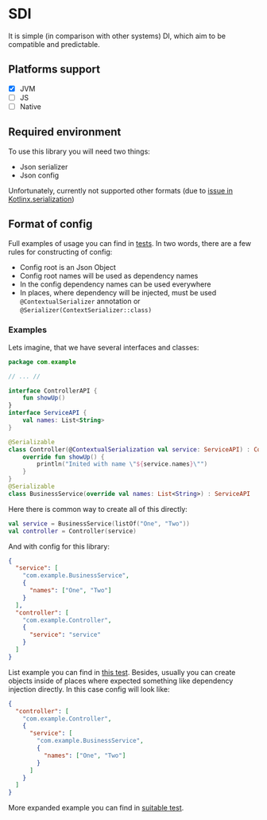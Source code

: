 # SDI

It is simple (in comparison with other systems) DI, which aim to be compatible and predictable.

## Platforms support

* [x] JVM
* [ ] JS
* [ ] Native

## Required environment

To use this library you will need two things:

* Json serializer
* Json config

Unfortunately, currently not supported other formats (due to
[issue in Kotlinx.serialization](https://github.com/Kotlin/kotlinx.serialization/issues/615))

## Format of config

Full examples of usage you can find in [tests](src/commonTest/kotlin/com/insanusmokrassar/sdi). In two words, there are
a few rules for constructing of config:

* Config root is an Json Object
* Config root names will be used as dependency names
* In the config dependency names can be used everywhere
* In places, where dependency will be injected, must be used `@ContextualSerializer` annotation or `@Serializer(ContextSerializer::class)`

### Examples

Lets imagine, that we have several interfaces and classes:

```kotlin
package com.example

// ... //

interface ControllerAPI {
    fun showUp()
}
interface ServiceAPI {
    val names: List<String>
}

@Serializable
class Controller(@ContextualSerialization val service: ServiceAPI) : ControllerAPI {
    override fun showUp() {
        println("Inited with name \"${service.names}\"")
    }
}
@Serializable
class BusinessService(override val names: List<String>) : ServiceAPI
```

Here there is common way to create all of this directly:

```kotlin
val service = BusinessService(listOf("One", "Two"))
val controller = Controller(service)
```

And with config for this library:

```json
{
  "service": [
    "com.example.BusinessService",
    {
      "names": ["One", "Two"]
    }
  ],
  "controller": [
    "com.example.Controller",
    {
      "service": "service"
    }
  ]
}
```

List example you can find in
[this test](https://git.insanusmokrassar.com/InsanusMokrassar/SDI/src/master/src/commonTest/kotlin/com/insanusmokrassar/sdi/ListTest.kt).
Besides, usually you can create objects inside of places where expected something like dependency injection directly. In
this case config will look like:

```json
{
  "controller": [
    "com.example.Controller",
    {
      "service": [
        "com.example.BusinessService",
        {
          "names": ["One", "Two"]
        }
      ]
    }
  ]
}
```

More expanded example you can find in
[suitable test](https://git.insanusmokrassar.com/InsanusMokrassar/SDI/src/master/src/commonTest/kotlin/com/insanusmokrassar/sdi/SimpleCustomObjectTest.kt#L63).

